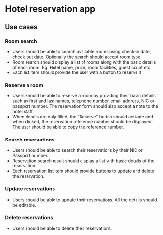 # Hotel reservation app

## Use cases

### Room search
- Users should be able to search available rooms using check-in date, check-out date. Optionally the search should accept room type.
- Room search should display a list of rooms along with the basic details of each room.
Eg: Hotel name, price, room facilities, guest count etc.
- Each list item should provide the user with a button to reserve it

### Reserve a room
- Users should be able to reserve a room by providing their basic details such as first and last names, telephone number, email address, NIC or passport number. The reservation form should also accept a note to the hotel staff.
- When details are duly filled, the "Reserve" button should activate and when clicked, the reservation reference number should be displayed. The user should be able to copy the reference number. 

### Search reservations
- Users should be able to search their reservations by their NIC or Passport number.
- Reservation search result should display a list with basic details of the reservation .
- Each reservation list item should provide buttons to update and delete the reservation.

### Update reservations
- Users should be able to update their reservations. All the details should be editable.

### Delete reservations
- Users should be able to delete their reservations.
